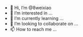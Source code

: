 - 👋 Hi, I’m @8weixiao
- 👀 I’m interested in ...
- 🌱 I’m currently learning ...
- 💞️ I’m looking to collaborate on ...
- 📫 How to reach me ...

<!---
8weixiao/8weixiao is a ✨ special ✨ repository because its `README.md` (this file) appears on your GitHub profile.
You can click the Preview link to take a look at your changes.
--->
